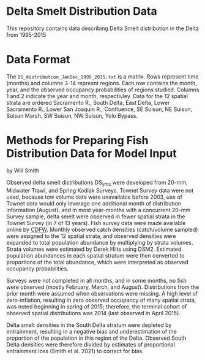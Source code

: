 # Delta Smelt Distribution Data
This repository contains data describing Delta Smelt distribution in the Delta from 1995-2015

# Data Format
The `DS_distribution_JanDec_1995_2015.txt` is a matrix. Rows represent time (months) and columns 3-14 represnt regions. Each row contains the month, year, and the observed occupancy probabilities of regions studied. Columns 1 and 2 indicate the year and month, respectivley. Data for the 12 spatial strata are ordered Sacramento R., South Delta, East Delta,
Lower Sacramento R., Lower San Joaquin R., Confluence, SE Suisun, NE Suisun, Suisun Marsh, SW Suisun, NW Suisun, Yolo Bypass.

# Methods for Preparing Fish Distribution Data for Model Input 
by Will Smith 

Observed delta smelt distributions DS<sub>yms</sub> were developed from 20-mm, Midwater Trawl, and Spring Kodiak Surveys.
Townet Survey data were not used, because tow volume data were unavailable before 2003, use of Townet data would only leverage one additional 
month of distribution information (August), and in most year-months with a concurrent 20-mm Survey sample, delta smelt were observed in fewer
spatial strata in the Townet Survey (in 7 of 13 years). Fish survey data were made available online by [CDFW](ftp://ftp.dfg.ca.gov/). 
Monthly observed catch densities (catch/volume sampled) were assigned to the 12 spatial strata, and observed densities were expanded to total 
population abundance by multiplying by strata volumes. Strata volumes were estimated by Derek Hilts using DSM2. Estimated population abundances 
in each spatial stratum were then converted to proportions of the total abundance, which were interpreted as observed occupancy probabilities.

Surveys were not completed in all months, and in some months, no fish were observed (mostly February, March, and August). Distributions from
the prior month were assumed when observations were missing. A high level of zero-inflation, resulting in zero observed occupancy of many spatial 
strata, was noted beginning in spring of 2015; therefore, the terminal cohort of observed spatial distributions was 2014 (last observed in April 2015). 

Delta smelt densities in the South Delta stratum were depleted by entrainment, resulting in a negative bias and underestimation of the proportion
of the population in this region of the Delta. Observed South Delta densities were therefore divided by estimates of proportional entrainment loss 
(Smith et al. 2021) to correct for bias.
